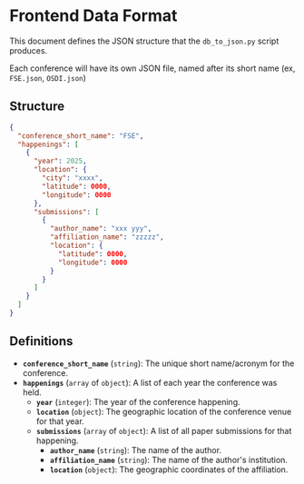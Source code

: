 # Frontend Data Format

This document defines the JSON structure that the `db_to_json.py` script produces.

Each conference will have its own JSON file, named after its short name (ex, `FSE.json`, `OSDI.json`)

## Structure

```json
{
  "conference_short_name": "FSE",
  "happenings": [
    {
      "year": 2025,
      "location": {
        "city": "xxxx",
        "latitude": 0000,
        "longitude": 0000
      },
      "submissions": [
        {
          "author_name": "xxx yyy",
          "affiliation_name": "zzzzz",
          "location": {
            "latitude": 0000,
            "longitude": 0000
          }
        }
      ]
    }
  ]
}
```

## Definitions

* **`conference_short_name`** (`string`): The unique short name/acronym for the conference.
* **`happenings`** (`array` of `object`): A list of each year the conference was held.
    * **`year`** (`integer`): The year of the conference happening.
    * **`location`** (`object`): The geographic location of the conference venue for that year.
    * **`submissions`** (`array` of `object`): A list of all paper submissions for that happening.
        * **`author_name`** (`string`): The name of the author.
        * **`affiliation_name`** (`string`): The name of the author's institution.
        * **`location`** (`object`): The geographic coordinates of the affiliation.